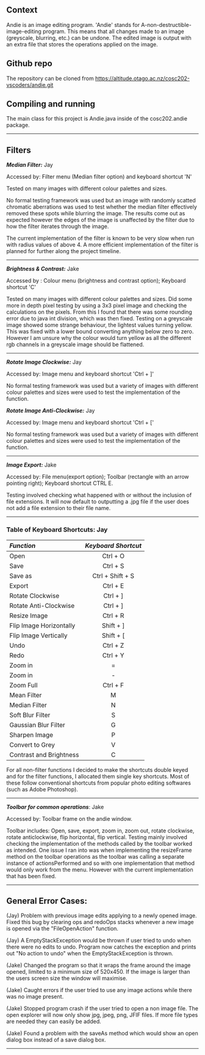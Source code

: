 ## Context
Andie is an image editing program. 'Andie' stands for A-non-destructible-image-editing program. This means that all changes made to an image (greyscale, blurring, etc.) can be undone. The edited image is output with an extra file that stores the operations applied on the image. 

## Github repo
The repository can be cloned from https://altitude.otago.ac.nz/cosc202-vscoders/andie.git

## Compiling and running
The main class for this project is Andie.java inside of the cosc202.andie package.

---


## Filters

***Median Filter:*** Jay

Accessed by: Filter menu (Median filter option) and keyboard shortcut 'N'

Tested on many images with different colour palettes and sizes.

No formal testing framework was used but an image with randomly scatted chromatic aberrations was used to test whether the median filter effectively removed these spots while blurring the image. The results come out as expected however the edges of the image is unaffected by the filter due to how the filter iterates through the image.

The current implementation of the filter is known to be very slow when run with radius values of above 4. A more efficient implementation of the filter is planned for further along the project timeline.

----

***Brightness & Contrast:*** Jake 

Accessed by : Colour menu (brightness and contrast option); Keyboard shortcut 'C'

Tested on many images with different colour palettes and sizes. Did some more in depth pixel testing by using a 3x3 pixel image and checking the calculations on the pixels. From this I found that there was some rounding error due to java int division, which was then fixed. Testing on a greyscale image showed some strange behaviour, the lightest values turning yellow. This was fixed with a lower bound converting anything below zero to zero. However I am unsure why the colour would turn yellow as all the different rgb channels in a greyscale image should be flattened. 

----
***Rotate Image Clockwise:*** Jay

Accessed by: Image menu and keyboard shortcut 'Ctrl + ]'

No formal testing framework was used but a variety of images with different colour palettes and sizes were used to test the implementation of the function.

***Rotate Image Anti-Clockwise:*** Jay

Accessed by: Image menu and keyboard shortcut 'Ctrl + ['

No formal testing framework was used but a variety of images with different colour palettes and sizes were used to test the implementation of the function.


----

***Image Export:*** Jake 

Accessed by: File menu(export option); Toolbar (rectangle with an arrow pointing right); Keyboard shortcut CTRL E.

Testing involved checking what happened with or without the inclusion of file extensions. It will now default to outputting a .jpg file if the user does not add a file extension to their file name.

----

### **Table of Keyboard Shortcuts:** Jay

| ***Function*** | ***Keyboard Shortcut*** |
| :--- | :---: | 
| Open | Ctrl + O | 
| Save | Ctrl + S | 
| Save as | Ctrl + Shift + S |
| Export | Ctrl + E |  
| Rotate Clockwise | Ctrl + ] |  
| Rotate Anti-Clockwise | Ctrl + ] | 
| Resize Image | Ctrl + R | 
| Flip Image Horizontally | Shift + ] | 
| Flip Image Vertically | Shift + [ | 
| Undo | Ctrl + Z | 
| Redo | Ctrl + Y | 
| Zoom in | = | 
| Zoom in | - | 
| Zoom Full | Ctrl + F | 
| Mean Filter | M | 
| Median Filter | N | 
| Soft Blur Filter | S | 
| Gaussian Blur Filter | G | 
| Sharpen Image | P | 
| Convert to Grey | V | 
| Contrast and Brightness | C | 


For all non-filter functions I decided to make the shortcuts double keyed and for the filter functions, I allocated them single key shortcuts. Most of these follow conventional shortcuts from popular photo editing softwares (such as Adobe Photoshop).
___

***Toolbar for common operations***: Jake

Accessed by: Toolbar frame on the andie window. 

Toolbar includes: Open, save, export, zoom in, zoom out, rotate clockwise, rotate anticlockwise, flip horizontal, flip vertical.
Testing mainly involved checking the implementation of the methods called by the toolbar worked as intended. One issue I ran into was when implementing the resizeFrame method on the toolbar operations as the toolbar was calling a separate instance of actionsPerformed and so with one implementation that method would only work from the menu. However with the current implementation that has been fixed.

----
## **General Error Cases:**

(Jay) Problem with previous image edits applying to a newly opened image. Fixed this bug by clearing ops and redoOps stacks whenever a new image is opened via the "FileOpenAction" function.

(Jay) A EmptyStackException would be thrown if user tried to undo when there were no edits to undo. Program now catches the exception and prints out "No action to undo" when the EmptyStackException is thrown.

(Jake) Changed the program so that it wraps the frame around the image opened, limited to a minimum size of 520x450. If the image is larger than the users screen size the window will maximise. 

(Jake) Caught errors if the user tried to use any image actions while there was no image present.

(Jake) Stopped program crash if the user tried to open a non image file. The open explorer will now only show jpg, jpeg, png, JFIF files. If more file types are needed they can easily be added.

(Jake) Found a problem with the saveAs method which would show an open dialog box instead of a save dialog box.

----